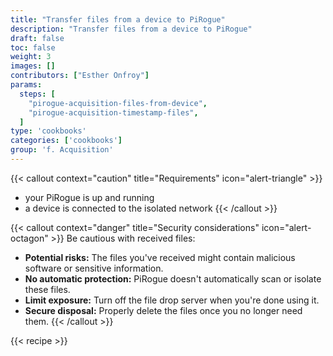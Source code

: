 ```yaml
---
title: "Transfer files from a device to PiRogue"
description: "Transfer files from a device to PiRogue"
draft: false
toc: false
weight: 3
images: []
contributors: ["Esther Onfroy"]
params:
  steps: [
    "pirogue-acquisition-files-from-device",
    "pirogue-acquisition-timestamp-files",
  ]
type: 'cookbooks'
categories: ['cookbooks']
group: 'f. Acquisition'
---
```


{{< callout context="caution" title="Requirements" icon="alert-triangle" >}}
* your PiRogue is up and running
* a device is connected to the isolated network
{{< /callout >}}

{{< callout context="danger" title="Security considerations" icon="alert-octagon" >}}
Be cautious with received files:

* **Potential risks:** The files you've received might contain malicious software or sensitive information.
* **No automatic protection:** PiRogue doesn't automatically scan or isolate these files.
* **Limit exposure:** Turn off the file drop server when you're done using it.
* **Secure disposal:** Properly delete the files once you no longer need them.
{{< /callout >}}

{{< recipe >}}